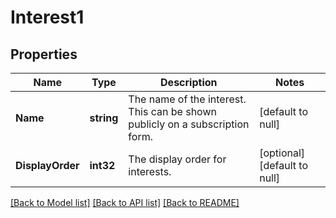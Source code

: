 # Interest1

## Properties
Name | Type | Description | Notes
------------ | ------------- | ------------- | -------------
**Name** | **string** | The name of the interest. This can be shown publicly on a subscription form. | [default to null]
**DisplayOrder** | **int32** | The display order for interests. | [optional] [default to null]

[[Back to Model list]](../README.md#documentation-for-models) [[Back to API list]](../README.md#documentation-for-api-endpoints) [[Back to README]](../README.md)


